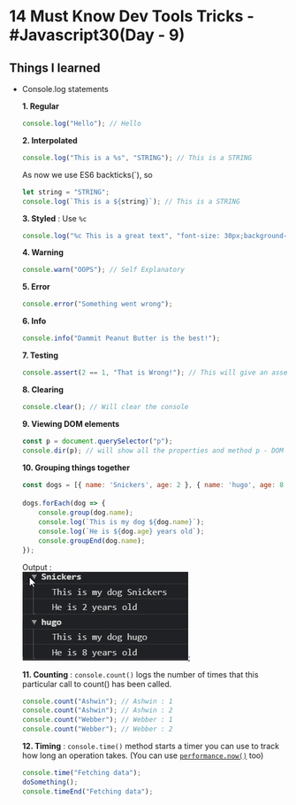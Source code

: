 # 14 Must Know Dev Tools Tricks - #Javascript30(Day - 9)

## Things I learned

- Console.log statements

    **1. Regular**

    ```javascript
    console.log("Hello"); // Hello
    ```

    **2. Interpolated**

    ```javascript
    console.log("This is a %s", "STRING"); // This is a STRING
    ```

    As now we use ES6 backticks(`), so
    ```javascript
    let string = "STRING";
    console.log(`This is a ${string}`); // This is a STRING
    ```

    **3. Styled** : Use `%c`

    ```javascript
    console.log("%c This is a great text", "font-size: 30px;background-color: red;"); // The styles get applied
    ```

    **4. Warning**

    ```javascript
    console.warn("OOPS"); // Self Explanatory
    ```
    **5. Error**

    ```javascript
    console.error("Something went wrong");
    ```

    **6. Info**

    ```javascript
    console.info("Dammit Peanut Butter is the best!");
    ```

    **7. Testing**

    ```javascript
    console.assert(2 == 1, "That is Wrong!"); // This will give an assertion failed error with "That is wrong" as the error Text   
    ```

    **8. Clearing**

    ```javascript
    console.clear(); // Will clear the console
    ```

    **9. Viewing DOM elements**

    ```javascript
    const p = document.querySelector("p");
    console.dir(p); // will show all the properties and method p - DOM element, has.
    ```

    **10. Grouping things together**

    ```javascript
    const dogs = [{ name: 'Snickers', age: 2 }, { name: 'hugo', age: 8 }];

    dogs.forEach(dog => {
        console.group(dog.name);
        console.log(`This is my dog ${dog.name}`);
        console.log(`He is ${dog.age} years old`);
        console.groupEnd(dog.name);
    });
    ```
    Output : \
    ![Output](grouping_output.png);

    **11. Counting** : `console.count()` logs the number of times that this particular call to count() has been called.

    ```javascript
    console.count("Ashwin"); // Ashwin : 1
    console.count("Ashwin"); // Ashwin : 2
    console.count("Webber"); // Webber : 1
    console.count("Webber"); // Webber : 2
    ```

    **12. Timing** : `console.time()` method starts a timer you can use to track how long an operation takes. (You can use [`performance.now()`](https://developer.mozilla.org/en-US/docs/Web/API/Performance/now) too)

    ```javascript
    console.time("Fetching data");
    doSomething();
    console.timeEnd("Fetching data");
    ```